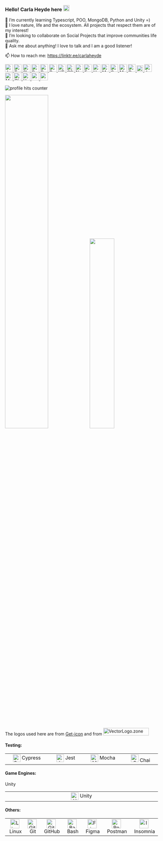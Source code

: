 ### Hello! Carla Heyde here <img src="https://img.icons8.com/stickers/100/000000/like--v1.png" height=20/>

🤔 I’m currently learning Typescript, POO, MongoDB, Python and Unity =)</br>
🌱 I love nature, life and the ecosystem. All projects that respect them are of my interest!</br>
👯 I’m looking to collaborate on Social Projects that improve communities life quality.</br>
💬 Ask me about anything! I love to talk and I am a good listener!</br>

📫 How to reach me: https://linktr.ee/carlaheyde &nbsp; &nbsp;</br> 


<p>
   <a href="https://developer.mozilla.org/en-US/docs/Web/JavaScript" title="JavaScript" target="_blank">
	<img src="https://github.com/get-icon/geticon/blob/master/icons/javascript.svg" alt="JavaScript" width="25px" height="25px">
   </a>
   <a href="https://www.typescriptlang.org/" title="TypeScript" rel="nofollow">
	<img src="https://www.vectorlogo.zone/logos/typescriptlang/typescriptlang-icon.svg" alt="TypeScript" width="25px" height="25px" style= "max-width: 100%;">
   </a>
   <a href="https://www." title="Shell" rel="nofollow">
   	<img src="https://www.vectorlogo.zone/logos/gnu_bash/gnu_bash-icon.svg" alt="Shell" width="25px" height="25px" style= "max-width: 100%;">
   </a>  
   <a href="https://www." title="Python" rel="nofollow">
	   <img src="https://www.vectorlogo.zone/logos/python/python-icon.svg" alt="Python" width="25px" height="25px" style= "max-width: 100%;">
   </a> 
   <a href="https://www." title="React" rel="nofollow">
	   <img src="https://www.vectorlogo.zone/logos/reactjs/reactjs-icon.svg" alt="React" width="25px" height="25px" style= "max-width: 100%;">
   </a>   
   <a href="https://www." title="Redux" rel="nofollow">
	   <img src="https://github.com/get-icon/geticon/blob/master/icons/redux.svg" alt="Redux" width="25px" height="25px" style= "max-width: 100%;">
   </a>   
   <a href="https://www." title="HTML5" rel="nofollow">
	   <img src="https://www.vectorlogo.zone/logos/w3_html5/w3_html5-icon.svg" alt="HTML5" width="25px" height="25px"style= "max-width: 100%;">
   </a>   
   <a href="https://www." title="CSS" rel="nofollow">
	   <img src="https://www.vectorlogo.zone/logos/w3_css/w3_css-icon.svg" alt="CSS" width="25px" height="25px" style= "max-width: 100%;">
   </a>   
   <a href="https://www." title="Node,js" rel="nofollow">
	   <img src="https://www.vectorlogo.zone/logos/nodejs/nodejs-icon.svg" alt="Node.js" width="25px" height="25px" style= "max-width: 100%;">
   </a>   
   <a href="https://www." title="Express" rel="nofollow">
	   <img src="https://www.vectorlogo.zone/logos/expressjs/expressjs-icon.svg" alt="Express" width="25px" height="25px" style= "max-width: 100%;">
   </a> 
   <a href="https://www." title="Heroku" rel="nofollow">
	<img src="https://www.vectorlogo.zone/logos/heroku/heroku-icon.svg" alt="Heroku" width="25px" height="25px" style= "max-width: 100%;">
   </a>   
   <a href="https://www." title="MySQL" rel="nofollow">
	<img src="https://www.vectorlogo.zone/logos/mysql/mysql-icon.svg" alt="MySQL" width="25px" height="25px" style= "max-width: 100%;">
   </a>   
   <a href="https://www." title="Sequelize" rel="nofollow">
	<img src="https://www.vectorlogo.zone/logos/sequelizejs/sequelizejs-icon.svg" alt="Sequelize" width="25px" height="25px" style= "max-width: 100%;">
   </a>   
   <a href="https://www." title="MongoDB" rel="nofollow">
	<img src="https://www.vectorlogo.zone/logos/mongodb/mongodb-icon.svg" alt="MongoDB" width="25px" height="25px" style= "max-width: 100%;">
   </a>  
   <a href="https://www." title="Docker" rel="nofollow">
	<img src="https://www.vectorlogo.zone/logos/docker/docker-icon.svg" alt="Docker" width="25px" height="25px"" style= "max-width: 100%;">
   </a> 
																	         <a href="https://www.cypress.io" title="Cypress" rel="nofollow">
	 <img src="https://github.com/get-icon/geticon/blob/master/icons/cypress.svg" alt="Cypress" width="21px" height="21px" style= "max-width: 100%;">
   </a>
   <a href="https://www." title="Jest" rel="nofollow">
	<img src="https://www.vectorlogo.zone/logos/jestjsio/jestjsio-icon.svg" alt="Jest" width="25px" height="25px"" style= "max-width: 100%;">
   </a>
   <a href="https://www." title="Mocha" rel="nofollow">
	<img src="https://www.vectorlogo.zone/logos/mochajs/mochajs-icon.svg" alt="Mocha" width="25px" height="25px"" style= "max-width: 100%;">
   </a>
   <a href="https://www." title="Chai" rel="nofollow">
	<img src="https://www.vectorlogo.zone/logos/chaijs/chaijs-icon.svg" alt="Chai" width="25px" height="25px"" style= "max-width: 100%;">
   </a>
   <a href="https://www." title="Unity" rel="nofollow">
	<img src="https://www.vectorlogo.zone/logos/unity3d/unity3d-icon.svg" alt="Unity" width="25px" height="25px"" style= "max-width: 100%;">
   </a>
   <a href="https://www." title="" rel="nofollow">
	<img src=" " alt=" " width="25px" height="25px"" style= "max-width: 100%;">
   </a>
   <a href="https://www." title="" rel="nofollow">
	<img src=" " alt=" " width="25px" height="25px"" style= "max-width: 100%;">
   </a>
</p>


<img src="https://hits.seeyoufarm.com/api/count/incr/badge.svg?url=https%3A%2F%2Fgithub.com%2F{cjheyde}1212%2Fhit-counter" alt="profile hits counter"/> 
</a>

<img src="https://github-readme-stats.vercel.app/api?username=cjheyde&theme=buefy&show_icons=true&amp;hide=contribs,issues" width=53% /> &nbsp; <img src="https://github-readme-stats.vercel.app/api/top-langs/?username=cjheyde&theme=buefy&layout=compact" width=40% /> 

The logos used here are from <a href="https://github.com/get-icon/geticon">Get-icon</a> 
and from 
<a href="https://www.vectorlogo.zone" title="VectorLogo.zone">
	<img src="https://www.vectorlogo.zone/logos/vectorlogozone/vectorlogozone-wordmark.svg" alt="VectorLogo.zone" width="150px" height="25px">
</a>

<!-- #### Programming Languages:
<table width="80%">
   <tbody>
      <tr valign="top">
         <td width="5%" align="center"><img src="https://github.com/get-icon/geticon/blob/master/icons/javascript.svg" alt="JavaScript" align="center" height=25/>&nbsp;<span>JavaScript</span></td> 
         <td width="5%" align="center"><img src="https://www.vectorlogo.zone/logos/typescriptlang/typescriptlang-icon.svg" alt="TypeScript" align="center" height=25/>&nbsp;<span>TypeScript</span></td>
         <td width="5%" align="center"><img src="https://www.vectorlogo.zone/logos/gnu_bash/gnu_bash-icon.svg" alt="Shell" align="center" height=25/>&nbsp;<span>Shell</span></td>
         <td width="5%" align="center"><img src="https://www.vectorlogo.zone/logos/python/python-icon.svg" alt="Python" align="center" height=25/>&nbsp;<span>Python</span></td>
      </tr>
   </tbody>
</table> -->

<!-- #### FrontEnd Development:
<table width="80%">
   <tbody>
      <tr valign="top">
         <td width="5%" align="center"><img src="https://www.vectorlogo.zone/logos/reactjs/reactjs-icon.svg" alt="React" align="center" height=25/>&nbsp;<span>React</span></td>
         <td width="5%" align="center"><img src="https://github.com/get-icon/geticon/blob/master/icons/redux.svg" alt="Rdux" align="center" height=25/>&nbsp;<span>Redux</span></td> 
         <td width="5%" align="center"><img src="https://www.vectorlogo.zone/logos/w3_html5/w3_html5-icon.svg" alt="HTML5" align="center" height=25/>&nbsp;<span>HTML5</span></td> 
         <td width="5%" align="center"><img src="https://www.vectorlogo.zone/logos/w3_css/w3_css-icon.svg" alt="CSS3" align="center" height=25/>&nbsp;<span>CSS3</span></td>  
      </tr>
   </tbody>
</table> -->

<!-- #### BackEnd Development:
<table width="80%">
   <tbody>
      <tr valign="top">
         <td width="5%" align="center"><img src="https://www.vectorlogo.zone/logos/nodejs/nodejs-icon.svg" alt="Node.js" align="center" height=25/>&nbsp;<span>Node.js</span></td> 
         <td width="5%" align="center"><img src="https://www.vectorlogo.zone/logos/expressjs/expressjs-icon.svg" alt="Express" align="center" height=25/>&nbsp;<span>Express</span></td> 
      </tr>
   </tbody>
</table> -->

<!-- #### Backend as a Service(BaaS):
<table width="80%">
   <tbody>
      <tr valign="top">
         <td width="5%" align="center"><img src="https://www.vectorlogo.zone/logos/heroku/heroku-icon.svg" alt="Heroku" align="center" height=25/>&nbsp;<span>Heroku</span></td> 
      </tr>
   </tbody>
</table> -->

<!-- #### Databases and ORMs:
<table width="80%">
   <tbody>
      <tr valign="top">
         <td width="5%" align="center"><img src="https://www.vectorlogo.zone/logos/mysql/mysql-icon.svg" align="center" alt="MySQL" height=25/>&nbsp;<span>MySQL</span></td> 
         <td width="5%" align="center"><script src="https://www.vectorlogo.zone/logos/sequelizejs/sequelizejs-icon.svg" align="center" alt="Sequelize" height=25/>&nbsp;<span>Sequelize</span></td>
         <td width="5%" align="center"><script src="https://www.vectorlogo.zone/logos/mongodb/mongodb-icon.svg" align="center" alt="MongoDB" height=25/>&nbsp;<span>MongoDB</span></td>         
      </tr>
   </tbody>
</table> -->

<!-- 
#### Devops:
<table width="80%">
   <tbody>
      <tr valign="top">
         <td width="5%" align="center"><img src="https://www.vectorlogo.zone/logos/docker/docker-icon.svg" alt="Docker" align="center" height=25/>&nbsp;<span>Docker</span></td> 
      </tr>
   </tbody>
</table> -->

#### Testing:
<table width="80%">
   <tbody>
      <tr valign="top">
         <td width="5%" align="center"><img src="https://github.com/get-icon/geticon/blob/master/icons/cypress.svg" align="center" alt="Cypress" height=25/>&nbsp;<span>Cypress</span></td> 
         <td width="5%" align="center"><img src="https://www.vectorlogo.zone/logos/jestjsio/jestjsio-icon.svg" align="center" alt="Jest" height=25/>&nbsp;<span>Jest</span></td> 
         <td width="5%" align="center"><img src="https://www.vectorlogo.zone/logos/mochajs/mochajs-icon.svg" align="center" alt="Mocha" height=25/>&nbsp;<span>Mocha</span></td>
         <td width="5%" align="center"><img src="https://www.vectorlogo.zone/logos/chaijs/chaijs-icon.svg" alt="Chai" height=25/>&nbsp;<span>Chai</span></td>
      </tr>
   </tbody>
</table>


#### Game Engines:
Unity
<table width="80%">
   <tbody>
      <tr valign="top">
         <td width="5%" align="center"><img src="https://www.vectorlogo.zone/logos/unity3d/unity3d-icon.svg" align="center" alt="Unity" height=25/>&nbsp;<span>Unity</span></td>
      </tr>
   </tbody>
</table>

#### Others:
<table width="80%">
   <tbody>
      <tr valign="top">
         <td width="5%" align="center"><img src="https://www.vectorlogo.zone/logos/linux/linux-icon.svg" align="center" alt="Linux" height=30/>&nbsp;<span>Linux</span></td>
         <td width="5%" align="center"><img src="https://www.vectorlogo.zone/logos/git-scm/git-scm-icon.svg" align="center" alt="Git" height=30/>&nbsp;<span>Git</span></td>
          <td width="5%" align="center"><img src="https://www.vectorlogo.zone/logos/github/github-icon.svg" align="center" alt="GitHub" height=30/>&nbsp;<span>GitHub</span></td>
          <td width="5%" align="center"><img src="https://www.vectorlogo.zone/logos/gnu_bash/gnu_bash-icon.svg" align="center" alt="Bash" height=30/>&nbsp;<span>Bash</span></td>
          <td width="5%" align="center"><img src="https://www.vectorlogo.zone/logos/figma/figma-icon.svg" align="center" alt="Figma" height=30/>&nbsp;<span>Figma</span></td>
          <td width="5%" align="center"><img src="https://www.vectorlogo.zone/logos/getpostman/getpostman-icon.svg" align="center" alt="Postman" height=30/>&nbsp;<span>Postman</span></td>
          <td width="5%" align="center"><img src="https://github.com/get-icon/geticon/blob/master/icons/insomnia.svg" align="center" alt="Insomnia" height=30/>&nbsp;<span>Insomnia</span></td>
      </tr>
   </tbody>
</table>

<!--
**cjheyde/cjheyde** is a ✨ _special_ ✨ repository because its `README.md` appears on your GitHub profile.
